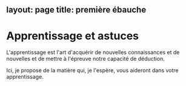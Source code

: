 layout: page
title: première ébauche
---

# Apprentissage et astuces

L'apprentissage est l'art d'acquérir de nouvelles connaissances et de
nouvelles et de mettre à l'épreuve notre capacité de déduction.

Ici, je propose de la matière qui, je l'espère, vous aideront dans votre
apprentissage.


